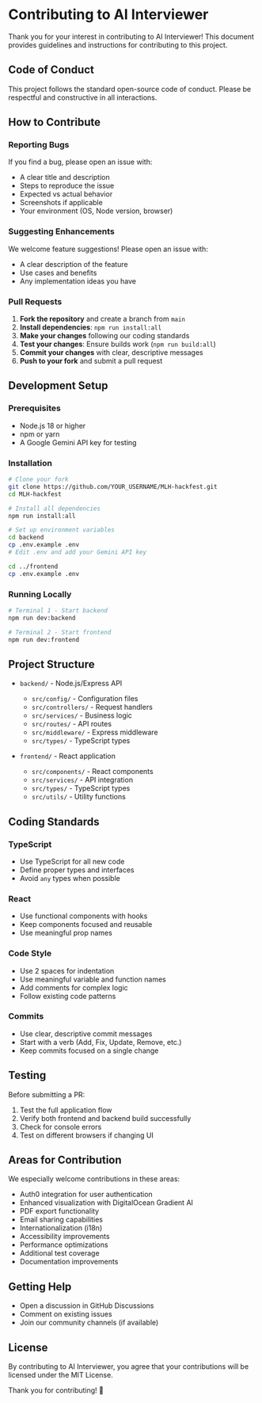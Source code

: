 # Contributing to AI Interviewer

Thank you for your interest in contributing to AI Interviewer! This document provides guidelines and instructions for contributing to this project.

## Code of Conduct

This project follows the standard open-source code of conduct. Please be respectful and constructive in all interactions.

## How to Contribute

### Reporting Bugs

If you find a bug, please open an issue with:
- A clear title and description
- Steps to reproduce the issue
- Expected vs actual behavior
- Screenshots if applicable
- Your environment (OS, Node version, browser)

### Suggesting Enhancements

We welcome feature suggestions! Please open an issue with:
- A clear description of the feature
- Use cases and benefits
- Any implementation ideas you have

### Pull Requests

1. **Fork the repository** and create a branch from `main`
2. **Install dependencies**: `npm run install:all`
3. **Make your changes** following our coding standards
4. **Test your changes**: Ensure builds work (`npm run build:all`)
5. **Commit your changes** with clear, descriptive messages
6. **Push to your fork** and submit a pull request

## Development Setup

### Prerequisites
- Node.js 18 or higher
- npm or yarn
- A Google Gemini API key for testing

### Installation

```bash
# Clone your fork
git clone https://github.com/YOUR_USERNAME/MLH-hackfest.git
cd MLH-hackfest

# Install all dependencies
npm run install:all

# Set up environment variables
cd backend
cp .env.example .env
# Edit .env and add your Gemini API key

cd ../frontend
cp .env.example .env
```

### Running Locally

```bash
# Terminal 1 - Start backend
npm run dev:backend

# Terminal 2 - Start frontend
npm run dev:frontend
```

## Project Structure

- `backend/` - Node.js/Express API
  - `src/config/` - Configuration files
  - `src/controllers/` - Request handlers
  - `src/services/` - Business logic
  - `src/routes/` - API routes
  - `src/middleware/` - Express middleware
  - `src/types/` - TypeScript types

- `frontend/` - React application
  - `src/components/` - React components
  - `src/services/` - API integration
  - `src/types/` - TypeScript types
  - `src/utils/` - Utility functions

## Coding Standards

### TypeScript
- Use TypeScript for all new code
- Define proper types and interfaces
- Avoid `any` types when possible

### React
- Use functional components with hooks
- Keep components focused and reusable
- Use meaningful prop names

### Code Style
- Use 2 spaces for indentation
- Use meaningful variable and function names
- Add comments for complex logic
- Follow existing code patterns

### Commits
- Use clear, descriptive commit messages
- Start with a verb (Add, Fix, Update, Remove, etc.)
- Keep commits focused on a single change

## Testing

Before submitting a PR:
1. Test the full application flow
2. Verify both frontend and backend build successfully
3. Check for console errors
4. Test on different browsers if changing UI

## Areas for Contribution

We especially welcome contributions in these areas:
- Auth0 integration for user authentication
- Enhanced visualization with DigitalOcean Gradient AI
- PDF export functionality
- Email sharing capabilities
- Internationalization (i18n)
- Accessibility improvements
- Performance optimizations
- Additional test coverage
- Documentation improvements

## Getting Help

- Open a discussion in GitHub Discussions
- Comment on existing issues
- Join our community channels (if available)

## License

By contributing to AI Interviewer, you agree that your contributions will be licensed under the MIT License.

Thank you for contributing! 🎉
